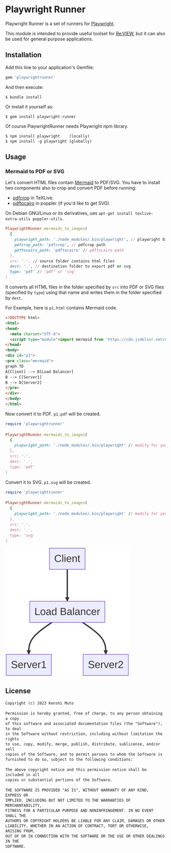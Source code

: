 # Playwright Runner

Playwright Runner is a set of runners for [Playwright](https://playwright.dev/).

This module is intended to provide useful toolset for [Re:VIEW](https://reviewml.org/), but it can also be used for general purpose applications.

## Installation

Add this line to your application's Gemfile:

```ruby
gem 'playwrightrunner'
```

And then execute:

    $ bundle install

Or install it yourself as:

    $ gem install playwright-runner

Of course PlaywrightRunner needs Playwright npm library.

    $ npm install playwright    (locally)
    $ npm install -g playwright (globally)

## Usage

### Mermaid to PDF or SVG

Let's convert HTML files contain [Mermaid](https://mermaid.js.org/) to PDF/SVG.
You have to install two components also to crop and convert PDF before running:

- [pdfcrop](https://www.ctan.org/pkg/pdfcrop) in TeXLive.
- [pdftocairo](https://gitlab.freedesktop.org/poppler/poppler) in poppler (if you'd like to get SVG).

On Debian GNU/Linux or its derivatives, ues `apt-get install texlive-extra-utils poppler-utils`.

```ruby
PlaywrightRunner.mermaids_to_images(
  {
    playwright_path: './node_modules/.bin/playwright', // playwright binary path
    pdfcrop_path: 'pdfcrop', // pdfcrop path
    pdftocairo_path: 'pdftocairo' // pdftocairo path
  },
  src: '.', // source folder contains html files
  dest: '.', // destination folder to export pdf or svg
  type: 'pdf' // 'pdf' or 'svg'
)
```

It converts all HTML files in the folder specified by `src` into PDF or SVG files (specified by `type`) using that name and writes them in the folder specified by `dest`.

For Example, here is `p1.html` contains Mermaid code.

```html
<!DOCTYPE html>
<html>
<head>
  <meta charset="UTF-8">
  <script type="module">import mermaid from 'https://cdn.jsdelivr.net/npm/mermaid@10/dist/mermaid.esm.min.mjs'; mermaid.initialize({ startOnLoad: true });</script>
</head>
<body>
<div id="p1">
<pre class="mermaid">
graph TD
A[Client] --> B[Load Balancer]
B --> C[Server1]
B --> D[Server2]
</pre>
</div>
</body>
</html>
```

Now convert it to PDF. `p1.pdf` will be created.

```ruby
require 'playwrightrunner'

PlaywrightRunner.mermaids_to_images(
  {
    playwright_path: './node_modules/.bin/playwright' // modify for your env
  },
  src: '.',
  dest: '.',
  type: 'pdf'
)
```

Convert it to SVG. `p1.svg` will be created.

```ruby
require 'playwrightrunner'

PlaywrightRunner.mermaids_to_images(
  {
    playwright_path: './node_modules/.bin/playwright' // modify for your env
  },
  src: '.',
  dest: '.',
  type: 'svg'
)
```

![sample SVG](p1.svg)

## License

```
Copyright (c) 2023 Kenshi Muto

Permission is hereby granted, free of charge, to any person obtaining a copy
of this software and associated documentation files (the "Software"), to deal
in the Software without restriction, including without limitation the rights
to use, copy, modify, merge, publish, distribute, sublicense, and/or sell
copies of the Software, and to permit persons to whom the Software is
furnished to do so, subject to the following conditions:

The above copyright notice and this permission notice shall be included in all
copies or substantial portions of the Software.

THE SOFTWARE IS PROVIDED "AS IS", WITHOUT WARRANTY OF ANY KIND, EXPRESS OR
IMPLIED, INCLUDING BUT NOT LIMITED TO THE WARRANTIES OF MERCHANTABILITY,
FITNESS FOR A PARTICULAR PURPOSE AND NONINFRINGEMENT. IN NO EVENT SHALL THE
AUTHORS OR COPYRIGHT HOLDERS BE LIABLE FOR ANY CLAIM, DAMAGES OR OTHER
LIABILITY, WHETHER IN AN ACTION OF CONTRACT, TORT OR OTHERWISE, ARISING FROM,
OUT OF OR IN CONNECTION WITH THE SOFTWARE OR THE USE OR OTHER DEALINGS IN THE
SOFTWARE.
```
